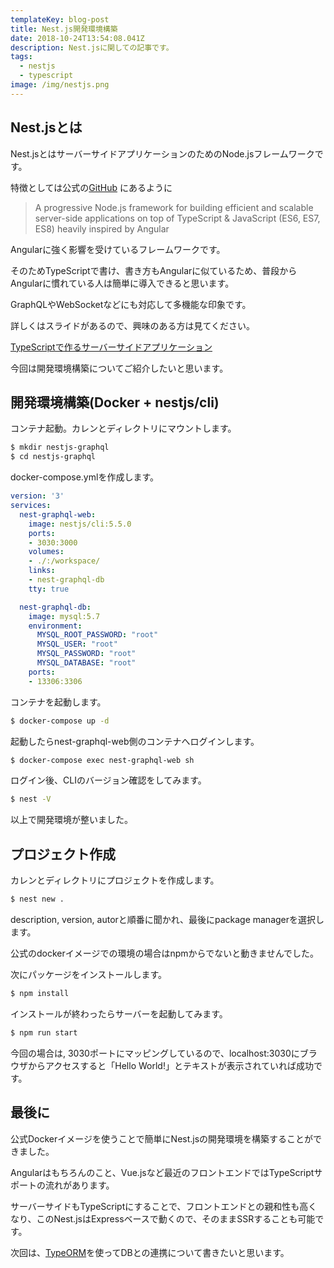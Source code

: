```yaml
---
templateKey: blog-post
title: Nest.js開発環境構築
date: 2018-10-24T13:54:08.041Z
description: Nest.jsに関しての記事です。
tags:
  - nestjs
  - typescript
image: /img/nestjs.png
---
```

## Nest.jsとは

Nest.jsとはサーバーサイドアプリケーションのためのNode.jsフレームワークです。

特徴としては公式の[GitHub](https://github.com/nestjs/nest) にあるように



> A progressive Node.js framework for building efficient and scalable server-side applications on top of TypeScript & JavaScript (ES6, ES7, ES8) heavily inspired by Angular



Angularに強く影響を受けているフレームワークです。

そのためTypeScriptで書け、書き方もAngularに似ているため、普段からAngularに慣れている人は簡単に導入できると思います。

GraphQLやWebSocketなどにも対応して多機能な印象です。

詳しくはスライドがあるので、興味のある方は見てください。

[TypeScriptで作るサーバーサイドアプリケーション](https://7nohe.github.io/nestjs-slides)



今回は開発環境構築についてご紹介したいと思います。





## 開発環境構築(Docker + nestjs/cli)



コンテナ起動。カレンとディレクトリにマウントします。

```bash
$ mkdir nestjs-graphql
$ cd nestjs-graphql
```



docker-compose.ymlを作成します。

```yml
version: '3'
services:
  nest-graphql-web:
    image: nestjs/cli:5.5.0
    ports:
    - 3030:3000
    volumes:
    - ./:/workspace/
    links:
    - nest-graphql-db
    tty: true

  nest-graphql-db:
    image: mysql:5.7
    environment:
      MYSQL_ROOT_PASSWORD: "root"
      MYSQL_USER: "root"
      MYSQL_PASSWORD: "root"
      MYSQL_DATABASE: "root"
    ports:
    - 13306:3306

```



コンテナを起動します。

```bash
$ docker-compose up -d
```



起動したらnest-graphql-web側のコンテナへログインします。

```bash
$ docker-compose exec nest-graphql-web sh
```



ログイン後、CLIのバージョン確認をしてみます。

```bash
$ nest -V

```

以上で開発環境が整いました。



## プロジェクト作成



カレンとディレクトリにプロジェクトを作成します。



```bash
$ nest new .
```



description, version, autorと順番に聞かれ、最後にpackage managerを選択します。

公式のdockerイメージでの環境の場合はnpmからでないと動きませんでした。



次にパッケージをインストールします。

```bash
$ npm install
```



インストールが終わったらサーバーを起動してみます。

```bash
$ npm run start
```



今回の場合は, 3030ポートにマッピングしているので、localhost:3030にブラウザからアクセスすると「Hello World!」とテキストが表示されていれば成功です。



## 最後に

公式Dockerイメージを使うことで簡単にNest.jsの開発環境を構築することができました。

Angularはもちろんのこと、Vue.jsなど最近のフロントエンドではTypeScriptサポートの流れがあります。

サーバーサイドもTypeScriptにすることで、フロントエンドとの親和性も高くなり、このNest.jsはExpressベースで動くので、そのままSSRすることも可能です。



次回は、[TypeORM](https://github.com/typeorm/typeorm)を使ってDBとの連携について書きたいと思います。



